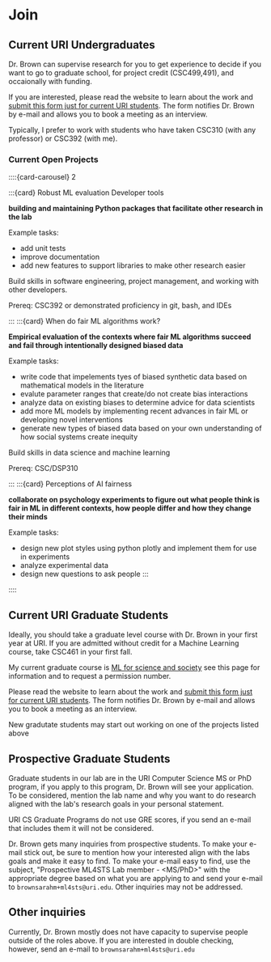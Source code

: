 # Join



## Current URI Undergraduates

Dr. Brown can supervise research for you to get experience to decide if you want to go to graduate school, for project credit (CSC499,491), and occaionally with funding.  

If you are interested, please read the website to learn about the work and  [submit this form just for current URI students](https://forms.gle/u8JCvdRJaYLbc4To7). The form notifies Dr. Brown by e-mail and allows you to book a meeting as an interview.


Typically, I prefer to work with students who have taken CSC310  (with any professor) or CSC392 (with me). 

### Current Open Projects
::::{card-carousel} 2

:::{card} Robust ML evaluation Developer tools

**building and maintaining Python packages that facilitate other research in the lab**

Example tasks:
- add unit tests
- improve documentation
- add new features to support libraries to make other research easier

Build skills in software engineering, project management, and working with other developers. 

Prereq: CSC392 or demonstrated proficiency in git, bash, and IDEs

:::
:::{card} When do fair ML algorithms work? 

**Empirical evaluation of the contexts where fair ML algorithms succeed and fail through intentionally designed biased data**

Example tasks: 
- write code that impelements tyes of biased synthetic data based on mathematical models in the literature
- evalute parameter ranges that create/do not create bias interactions
- analyze data on existing biases to determine advice for data scientists
- add more ML models by implementing recent advances in fair ML or developing novel interventions
- generate new types of biased data based on your own understanding of how social systems create inequity

Build skills in data science and machine learning

Prereq: CSC/DSP310
  
:::
:::{card} Perceptions of AI fairness

**collaborate on psychology experiments to figure out what people think is fair in ML in different contexts, how people differ and how they change their minds**

Example tasks:
- design new plot styles using python plotly and implement them for use in experiments
- analyze experimental data
- design new questions to ask people
:::

::::


## Current URI Graduate Students

Ideally, you should take a graduate level course with Dr. Brown in your first year at URI.  If you are admitted without credit for a Machine Learning course, take CSC461 in your first fall.

My current graduate course is [ML for science and society](https://ml4scisoc.github.io/about.html) see this page for information and to request a permission number. 

Please read the website to learn about the work and  [submit this form just for current URI students](https://forms.gle/u8JCvdRJaYLbc4To7). The form notifies Dr. Brown by e-mail and allows you to book a meeting as an interview.

New gradutate students may start out working on one of the projects listed above 

## Prospective Graduate Students

Graduate students in our lab are in the URI Computer Science MS or PhD program, if you apply to this program, Dr. Brown will see your application. To be considered, mention the lab name and why you want to do research aligned with the lab's research goals in your personal statement.  

URI CS Graduate Programs do not use GRE scores, if you send an e-mail that includes them it will not be considered.  

Dr. Brown gets many inquiries from prospective students.  To make your e-mail stick out, be sure to mention how your interested align with the labs goals and make it easy to find.  To make your e-mail easy to find, use the subject, "Prospective ML4STS Lab member - <MS/PhD>" with the appropriate degree based on what you are applying to and send your e-mail to `brownsarahm+ml4sts@uri.edu`. Other inquiries may not be addressed. 

## Other inquiries

Currently, Dr. Brown mostly does not have capacity to supervise people outside of the roles above.  If you are interested in double checking, however, send an e-mail to `brownsarahm+ml4sts@uri.edu`
